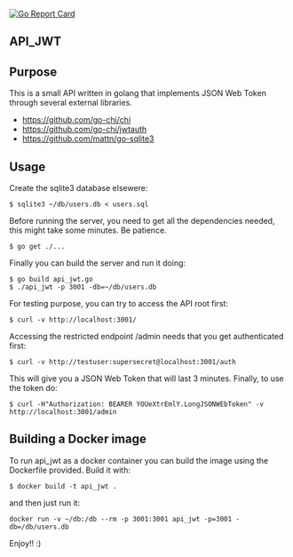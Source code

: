 [![Go Report Card](https://goreportcard.com/badge/github.com/c0r0nel/api_jwt)](https://goreportcard.com/report/github.com/c0r0nel/api_jwt)

## API_JWT

## Purpose

This is a small API written in golang that implements JSON Web Token through several external libraries.

- https://github.com/go-chi/chi
- https://github.com/go-chi/jwtauth
- https://github.com/mattn/go-sqlite3

## Usage

Create the sqlite3 database elsewere:
```
$ sqlite3 ~/db/users.db < users.sql
```

Before running the server, you need to get all the dependencies needed, this might take some minutes. Be patience.
```
$ go get ./...
```

Finally you can build the server and run it doing:

```
$ go build api_jwt.go
$ ./api_jwt -p 3001 -db=~/db/users.db
```

For testing purpose, you can try to access the API root first:

```
$ curl -v http://localhost:3001/
```
Accessing the restricted endpoint /admin needs that you get authenticated first:
```
$ curl -v http://testuser:supersecret@localhost:3001/auth
```
This will give you a JSON Web Token that will last 3 minutes.
Finally, to use the token do:
```
$ curl -H"Authorization: BEARER YOUeXtrEmlY.LongJSONWEbToken" -v http://localhost:3001/admin
```

## Building a Docker image

To run api_jwt as a docker container you can build the image using the Dockerfile provided.
Build it with:
```
$ docker build -t api_jwt .
```
and then just run it:
```
docker run -v ~/db:/db --rm -p 3001:3001 api_jwt -p=3001 -db=/db/users.db
```

Enjoy!! :)
